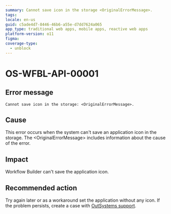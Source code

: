 ```yaml
---
summary: Cannot save icon in the storage <OriginalErrorMessage>.
tags:
locale: en-us
guid: c5ade4d7-8446-46b6-a55e-d7dd7624a065
app_type: traditional web apps, mobile apps, reactive web apps
platform-version: o11
figma:
coverage-type:
  - unblock
---
```


# OS-WFBL-API-00001

## Error message

`Cannot save icon in the storage: <OriginalErrorMessage>.`

## Cause

This error occurs when the system can't save an application icon in the storage.
The &lt;OriginalErrorMessage&gt; includes information about the cause of the error.

## Impact

Workflow Builder can't save the application icon.

## Recommended action

Try again later or as a workaround set the application without any icon. If the problem persists, create a case with [OutSystems support](https://success.outsystems.com/Support).
